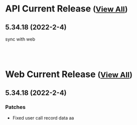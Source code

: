 
# API Current Release <small>([View All](/API.md))</small>
## 5.34.18 (2022-2-4)
sync with web

<br><br>
# Web Current Release <small>([View All](/Web.md))</small>
## 5.34.18 (2022-2-4)
### Patches 

- Fixed user call record data aa

  